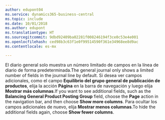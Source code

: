 ```yaml
---
author: edupont04
ms.service: dynamics365-business-central
ms.topic: include
ms.date: 10/01/2018
ms.author: edupont
ms.translationtype: HT
ms.sourcegitcommit: 9dbd92409ba02281f008246194f3ce0c53e4e001
ms.openlocfilehash: ced98b3c63f1e0f99514590f361e34968ee8d9ac
ms.contentlocale: es-mx

---
```

<span data-ttu-id="83687-101">El diario general solo muestra un número limitado de campos en la línea de diario de forma predeterminada.</span><span class="sxs-lookup"><span data-stu-id="83687-101">The general journal only shows a limited number of fields in the journal line by default.</span></span> <span data-ttu-id="83687-102">Si desea ver campos adicionales, como el campo **Equilibrio del grupo general de publicación de productos**, elija la acción **Página** en la barra de navegación y luego elija **Mostrar más columnas**.</span><span class="sxs-lookup"><span data-stu-id="83687-102">If you want to see additional fields, such as the **Balancing General Product Posting Group** field, choose the **Page** action in the navigation bar, and then choose **Show more columns**.</span></span> <span data-ttu-id="83687-103">Para ocultar los campos adicionales de nuevo, elija **Mostrar menos columnas**.</span><span class="sxs-lookup"><span data-stu-id="83687-103">To hide the additional fields again, choose **Show fewer columns**.</span></span>  

